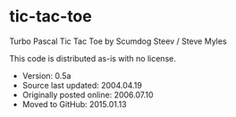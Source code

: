 # tic-tac-toe
Turbo Pascal Tic Tac Toe
by Scumdog Steev / Steve Myles

This code is distributed as-is with no license.

* Version: 0.5a
* Source last updated: 2004.04.19
* Originally posted online: 2006.07.10
* Moved to GitHub: 2015.01.13
